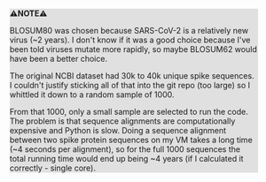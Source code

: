 <div style="margin:2em; background-color: #e0e0e0;">

<strong>⚠️NOTE️️️⚠️</strong>

BLOSUM80 was chosen because SARS-CoV-2 is a relatively new virus (~2 years). I don't know if it was a good choice because I've been told viruses mutate more rapidly, so maybe BLOSUM62 would have been a better choice.

The original NCBI dataset had 30k to 40k unique spike sequences. I couldn't justify sticking all of that into the git repo (too large) so I whittled it down to a random sample of 1000.

From that 1000, only a small sample are selected to run the code. The problem is that sequence alignments are computationally expensive and Python is slow. Doing a sequence alignment between two spike protein sequences on my VM takes a long time (~4 seconds per alignment), so for the full 1000 sequences the total running time would end up being ~4 years (if I calculated it correctly - single core).
</div>

